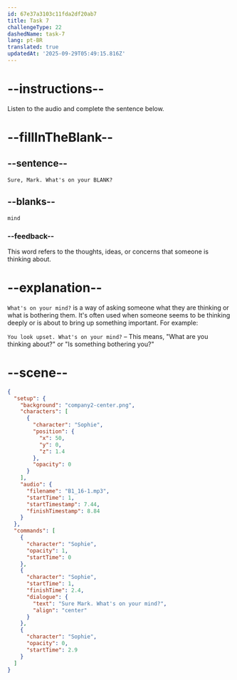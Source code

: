 ```yaml
---
id: 67e37a3103c11fda2df20ab7
title: Task 7
challengeType: 22
dashedName: task-7
lang: pt-BR
translated: true
updatedAt: '2025-09-29T05:49:15.816Z'
---
```


<!-- (Audio) Sophie: Sure, Mark. What's on your mind? -->

# --instructions--

Listen to the audio and complete the sentence below.

# --fillInTheBlank--

## --sentence--

`Sure, Mark. What's on your BLANK?`

## --blanks--

`mind`

### --feedback--

This word refers to the thoughts, ideas, or concerns that someone is thinking about.

# --explanation--

`What's on your mind?` is a way of asking someone what they are thinking or what is bothering them. It's often used when someone seems to be thinking deeply or is about to bring up something important. For example:

`You look upset. What's on your mind?` – This means, "What are you thinking about?" or "Is something bothering you?"

# --scene--

```json
{
  "setup": {
    "background": "company2-center.png",
    "characters": [
      {
        "character": "Sophie",
        "position": {
          "x": 50,
          "y": 0,
          "z": 1.4
        },
        "opacity": 0
      }
    ],
    "audio": {
      "filename": "B1_16-1.mp3",
      "startTime": 1,
      "startTimestamp": 7.44,
      "finishTimestamp": 8.84
    }
  },
  "commands": [
    {
      "character": "Sophie",
      "opacity": 1,
      "startTime": 0
    },
    {
      "character": "Sophie",
      "startTime": 1,
      "finishTime": 2.4,
      "dialogue": {
        "text": "Sure Mark. What's on your mind?",
        "align": "center"
      }
    },
    {
      "character": "Sophie",
      "opacity": 0,
      "startTime": 2.9
    }
  ]
}
```
